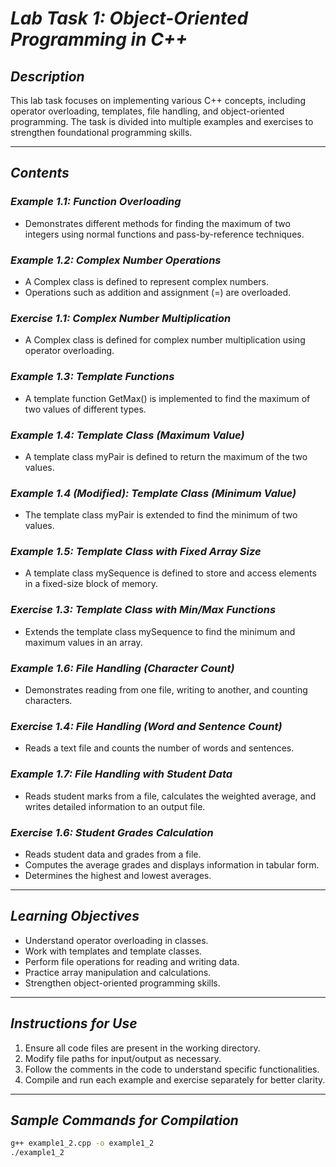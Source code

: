 # *Lab Task 1: Object-Oriented Programming in C++*

## *Description*  
This lab task focuses on implementing various C++ concepts, including operator overloading, templates, file handling, and object-oriented programming. The task is divided into multiple examples and exercises to strengthen foundational programming skills.

---

## *Contents*

### *Example 1.1: Function Overloading*  
- Demonstrates different methods for finding the maximum of two integers using normal functions and pass-by-reference techniques.

### *Example 1.2: Complex Number Operations*  
- A Complex class is defined to represent complex numbers.  
- Operations such as addition and assignment (=) are overloaded.

### *Exercise 1.1: Complex Number Multiplication*  
- A Complex class is defined for complex number multiplication using operator overloading.

### *Example 1.3: Template Functions*  
- A template function GetMax() is implemented to find the maximum of two values of different types.

### *Example 1.4: Template Class (Maximum Value)*  
- A template class myPair is defined to return the maximum of the two values.

### *Example 1.4 (Modified): Template Class (Minimum Value)*  
- The template class myPair is extended to find the minimum of two values.

### *Example 1.5: Template Class with Fixed Array Size*  
- A template class mySequence is defined to store and access elements in a fixed-size block of memory.

### *Exercise 1.3: Template Class with Min/Max Functions*  
- Extends the template class mySequence to find the minimum and maximum values in an array.

### *Example 1.6: File Handling (Character Count)*  
- Demonstrates reading from one file, writing to another, and counting characters.

### *Exercise 1.4: File Handling (Word and Sentence Count)*  
- Reads a text file and counts the number of words and sentences.

### *Example 1.7: File Handling with Student Data*  
- Reads student marks from a file, calculates the weighted average, and writes detailed information to an output file.

### *Exercise 1.6: Student Grades Calculation*  
- Reads student data and grades from a file.  
- Computes the average grades and displays information in tabular form.  
- Determines the highest and lowest averages.

---

## *Learning Objectives*  
- Understand operator overloading in classes.  
- Work with templates and template classes.  
- Perform file operations for reading and writing data.  
- Practice array manipulation and calculations.  
- Strengthen object-oriented programming skills.

---

## *Instructions for Use*  
1. Ensure all code files are present in the working directory.  
2. Modify file paths for input/output as necessary.  
3. Follow the comments in the code to understand specific functionalities.  
4. Compile and run each example and exercise separately for better clarity.

---

## *Sample Commands for Compilation*  
```bash
g++ example1_2.cpp -o example1_2
./example1_2